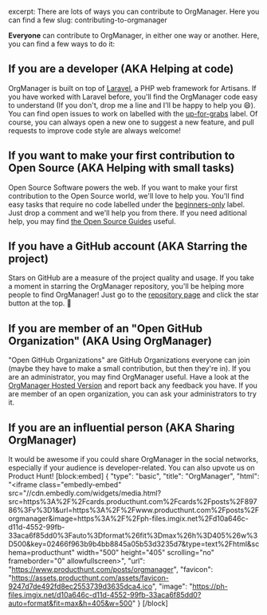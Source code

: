 excerpt: There are lots of ways you can contribute to OrgManager. Here you can find a few
slug: contributing-to-orgmanager

**Everyone** can contribute to OrgManager, in either one way or another. Here, you can find a few ways to do it:

## If you are a developer (AKA Helping at code)

OrgManager is built on top of [Laravel](https://laravel.com), a PHP web framework for Artisans. If you have worked with Laravel before, you'll find the OrgManager code easy to understand (If you don't, drop me a line and I'll be happy to help you :smile:). You can find open issues to work on labelled with the [up-for-grabs](https://github.com/orgmanager/orgmanager/labels/up-for-grabs) label. Of course, you can always open a new one to suggest a new feature, and pull requests to improve code style are always welcome!

## If you want to make your first contribution to Open Source (AKA Helping with small tasks)

Open Source Software powers the web. If you want to make your first contribution to the Open Source world, we'll love to help you. You'll find easy tasks that require no code labelled under the [beginners-only](https://github.com/orgmanager/orgmanager/labels/beginners-only) label. Just drop a comment and we'll help you from there. If you need aditional help, you may find [the Open Source Guides](https://opensource.guide) useful.

## If you have a GitHub account (AKA Starring the project)

Stars on GitHub are a measure of the project quality and usage. If you take a moment in starring the OrgManager repository, you'll be helping more people to find OrgManager! Just go to the [repository page](http://github.com/orgmanager/orgmanager) and click the star button at the top. :star2:

## If you are member of an "Open GitHub Organization" (AKA Using OrgManager)

"Open GitHub Organizations" are GitHub Organizations everyone can join (maybe they have to make a small contribution, but then they're in). If you are an administrator, you may find OrgManager useful. Have a look at the [OrgManager Hosted Version](doc:about-the-orgmanager-hosted-version) and report back any feedback you have. If you are member of an open organization, you can ask your administrators to try it.

## If you are an influential person (AKA Sharing OrgManager)

It would be awesome if you could share OrgManager in the social networks, especially if your audience is developer-related. You can also upvote us on Product Hunt!
[block:embed]
{
  "type": "basic",
  "title": "OrgManager",
  "html": "<iframe class=\"embedly-embed\" src=\"//cdn.embedly.com/widgets/media.html?src=https%3A%2F%2Fcards.producthunt.com%2Fcards%2Fposts%2F89786%3Fv%3D1&url=https%3A%2F%2Fwww.producthunt.com%2Fposts%2Forgmanager&image=https%3A%2F%2Fph-files.imgix.net%2Fd10a646c-d11d-4552-99fb-33aca6f85dd0%3Fauto%3Dformat%26fit%3Dmax%26h%3D405%26w%3D500&key=02466f963b9b4bb8845a05b53d3235d7&type=text%2Fhtml&schema=producthunt\" width=\"500\" height=\"405\" scrolling=\"no\" frameborder=\"0\" allowfullscreen></iframe>",
  "url": "https://www.producthunt.com/posts/orgmanager",
  "favicon": "https://assets.producthunt.com/assets/favicon-9247d7de492fd8ec2553739d3635dca4.ico",
  "image": "https://ph-files.imgix.net/d10a646c-d11d-4552-99fb-33aca6f85dd0?auto=format&fit=max&h=405&w=500"
}
[/block]